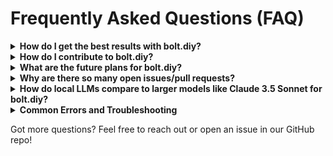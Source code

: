 # Frequently Asked Questions (FAQ)

<details>
<summary><strong>How do I get the best results with bolt.diy?</strong></summary>

- **Be specific about your stack**:  
  Mention the frameworks or libraries you want to use (e.g., Astro, Tailwind, ShadCN) in your initial prompt. This ensures that bolt.diy scaffolds the project according to your preferences.

- **Use the enhance prompt icon**:  
  Before sending your prompt, click the *enhance* icon to let the AI refine your prompt. You can edit the suggested improvements before submitting.

- **Scaffold the basics first, then add features**:  
  Ensure the foundational structure of your application is in place before introducing advanced functionality. This helps bolt.diy establish a solid base to build on.

- **Batch simple instructions**:  
  Combine simple tasks into a single prompt to save time and reduce API credit consumption. For example:  
  *"Change the color scheme, add mobile responsiveness, and restart the dev server."*
</details>

<details>
<summary><strong>How do I contribute to bolt.diy?</strong></summary>

Check out our [Contribution Guide](CONTRIBUTING.md) for more details on how to get involved!
</details>

<details>
<summary><strong>What are the future plans for bolt.diy?</strong></summary>

Visit our [Roadmap](https://roadmap.sh/r/ottodev-roadmap-2ovzo) for the latest updates.  
New features and improvements are on the way!
</details>

<details>
<summary><strong>Why are there so many open issues/pull requests?</strong></summary>

bolt.diy began as a small showcase project on @ColeMedin's YouTube channel to explore editing open-source projects with local LLMs. However, it quickly grew into a massive community effort!  

We're forming a team of maintainers to manage demand and streamline issue resolution. The maintainers are rockstars, and we're also exploring partnerships to help the project thrive.
</details>

<details>
<summary><strong>How do local LLMs compare to larger models like Claude 3.5 Sonnet for bolt.diy?</strong></summary>

While local LLMs are improving rapidly, larger models like GPT-4o, Claude 3.5 Sonnet, and DeepSeek Coder V2 236b still offer the best results for complex applications. Our ongoing focus is to improve prompts, agents, and the platform to better support smaller local LLMs.
</details>

<details>
<summary><strong>Common Errors and Troubleshooting</strong></summary>

### **"There was an error processing this request"**
This generic error message means something went wrong. Check both:
- The terminal (if you started the app with Docker or `pnpm`).
- The developer console in your browser (press `F12` or right-click > *Inspect*, then go to the *Console* tab).

### **"x-api-key header missing"**
This error is sometimes resolved by restarting the Docker container.  
If that doesn't work, try switching from Docker to `pnpm` or vice versa. We're actively investigating this issue.

### **Blank preview when running the app**
A blank preview often occurs due to hallucinated bad code or incorrect commands.  
To troubleshoot:
- Check the developer console for errors.
- Remember, previews are core functionality, so the app isn't broken! We're working on making these errors more transparent.

### **"Everything works, but the results are bad"**
Local LLMs like Qwen-2.5-Coder are powerful for small applications but still experimental for larger projects. For better results, consider using larger models like GPT-4o, Claude 3.5 Sonnet, or DeepSeek Coder V2 236b.

### **"Miniflare or Wrangler errors in Windows"**
You will need to make sure you have the latest version of Visual Studio C++ installed (14.40.33816), more information here https://github.com/stackblitz-labs/bolt.diy/issues/19.
</details>

Got more questions? Feel free to reach out or open an issue in our GitHub repo!
